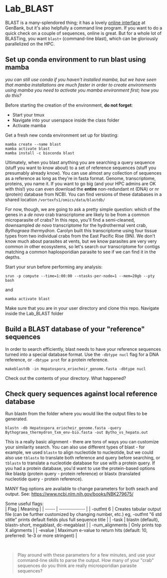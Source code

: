 # Lab_BLAST

BLAST is a many-splendored thing; it has a lovely [online interface](https://blast.ncbi.nlm.nih.gov/Blast.cgi) at GenBank, but it's also helpfully a command line program. If you want to do a quick check on a couple of sequences, online is great. But for a whole lot of BLASTing, you want `blast+` (command-line blast), which can be gloriously parallelized on the HPC.

## Set up conda environment to run blast using mamba

*you can still use conda if you haven't installed mamba, but we have seen that mamba installations are much faster*
*in order to create environments using mamba you need to activate you mamba environment first; how you do this?*

Before starting the creation of the environment, **do not forget**:
- Start your tmux
- Navigate into your userspace inside the class folder
- Activate mamba
  

  
Get a fresh new conda environment set up for blasting:

```
mamba create --name blast
mamba activate blast
mamba install -c bioconda blast
```

Ultimately, when you blast anything you are searching a query sequence (stuff you want to know about) to a set of reference sequences (stuff you presumably already know). You can use almost any collection of sequences as a reference as long as they're in fasta format. Genome, transcriptome, proteins, you name it. If you want to go big (and your HPC admins are OK with this!) you can even download the **entire** non-redundant nt (DNA) or nr (protein) database from NCBI. You can find versions of these databases in a shared location `/vortexfs1/omics/data/blastdb/`

For now, though, we are going to ask a pretty simple question: which of the genes in a _de novo_ crab transcriptome are likely to be from a common microparasite of crabs? In this repo, you'll find a semi-cleaned, downsampled _de novo_ transcriptome for the hydrothermal vent crab, _Bythograea thermydron_. Carolyn built this transcriptome using four tissue types from two individual crabs from the East Pacific Rise (9N). We don't know much about parasites at vents, but we know parasites are very very common in other ecosystems, so let's search our transcriptome for contigs matching a common haplosporidian parasite to see if we can find it in the depths.

Start your srun before performing any analysis:
```
srun -p compute --time=1:00:00 --ntasks-per-node=1 --mem=20gb --pty bash
```
and 
```
mamba activate blast
```

Make sure that you are in your user directory and clone this repo. Navigate inside the Lab_BLAST folder

## Build a BLAST database of your "reference" sequences

In order to search efficiently, blast needs to have your reference sequences turned into a special database format. Use the `-dbtype nucl` flag for a DNA reference, or `-dbtype prot` for a protein reference.

```
makeblastdb -in Hepatospora_eriocheir_genome.fasta -dbtype nucl
```

Check out the contents of your directory. What happened?

## Check query sequences against local reference database


Run blastn from the folder where you would like the output files to be generated.
```
blastn -db Hepatospora_eriocheir_genome.fasta -query Bythograea_thermydron_txm_env-bio.fasta -out Bytho_vs_hepato.out
```

This is a really basic alignment - there are tons of ways you can customize your similarity search. You can also use different types of blast - for example, we used `blastn` to align nucleotide to nucleotide, but we could also use `tblastx` to translate both reference and query before searching, or `tblastn` to translate a nucleotide database for use with a protein query. If you had a protein database, you'd want to use the protein-based options like blastp (protein query - protein reference) or blastx (translated nucleotide query - protein reference).

MANY flag options are available to change parameters for both seach and output.
See: https://www.ncbi.nlm.nih.gov/books/NBK279675/

Some useful flags:  
| Flag | Meaning |
| ----- | ------------- |
| -outfmt 6 | Creates tabular output file (can be further customized by changing number, etc.) eg, -outfmt "6 std stitle" prints default fields plus full sequence title |
| -task | blastn (default), blastn-short, megablast, dc-megablast |
| -num_alignments | Only prints top X alignments |
| -evalue | Maximum e-value to return hits (default: 10, preferred: 1e-3 or more stringent) |

&nbsp;  

> Play around with these parameters for a few minutes, and use your command-line skills to parse the output. How many of your "crab" sequences do you think are really microsporidian parasite sequences?
